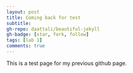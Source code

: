 ```yaml
---
layout: post
title: Coming back for test
subtitle:
gh-repo: daattali/beautiful-jekyll
gh-badge: [star, fork, follow]
tags: [lab 1]
comments: true
---
```


This is a test page for my previous github page. 
